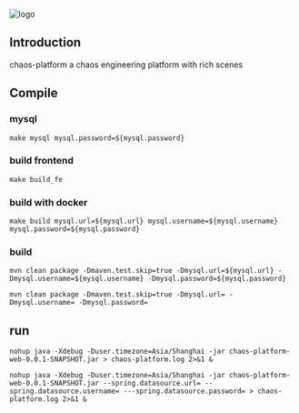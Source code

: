 ![logo](https://chaosblade.oss-cn-hangzhou.aliyuncs.com/doc/image/chaosblade-logo.png)  

## Introduction
chaos-platform a chaos engineering platform with rich scenes

## Compile
### mysql
````shell script
make mysql mysql.password=${mysql.password}
````

### build frontend
````shell script
make build_fe
````

### build with docker
````shell script
make build mysql.url=${mysql.url} mysql.username=${mysql.username} mysql.password=${mysql.password}
````

### build
````shell script
mvn clean package -Dmaven.test.skip=true -Dmysql.url=${mysql.url} -Dmysql.username=${mysql.username} -Dmysql.password=${mysql.password}
````
````shell script
mvn clean package -Dmaven.test.skip=true -Dmysql.url= -Dmysql.username= -Dmysql.password=
````

## run
````shell script
nohup java -Xdebug -Duser.timezone=Asia/Shanghai -jar chaos-platform-web-0.0.1-SNAPSHOT.jar > chaos-platform.log 2>&1 &
````
````shell script
nohup java -Xdebug -Duser.timezone=Asia/Shanghai -jar chaos-platform-web-0.0.1-SNAPSHOT.jar --spring.datasource.url= --spring.datasource.username= ---spring.datasource.password= > chaos-platform.log 2>&1 &
````


